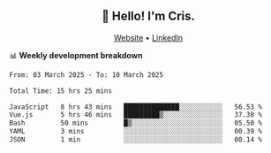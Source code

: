 
<h2 align="center">👋 Hello! I'm Cris.</h2>
<p align="center">
  <a href="https://www.criscunas.dev">Website</a> •
  <a href="https://www.linkedin.com/in/cristophercunas/">LinkedIn</a> 
</p>


📊 **Weekly development breakdown**
<!--START_SECTION:waka-->

```txt
From: 03 March 2025 - To: 10 March 2025

Total Time: 15 hrs 25 mins

JavaScript   8 hrs 43 mins   ██████████████░░░░░░░░░░░   56.53 %
Vue.js       5 hrs 46 mins   █████████▒░░░░░░░░░░░░░░░   37.38 %
Bash         50 mins         █▒░░░░░░░░░░░░░░░░░░░░░░░   05.50 %
YAML         3 mins          ░░░░░░░░░░░░░░░░░░░░░░░░░   00.39 %
JSON         1 min           ░░░░░░░░░░░░░░░░░░░░░░░░░   00.14 %
```

<!--END_SECTION:waka-->
